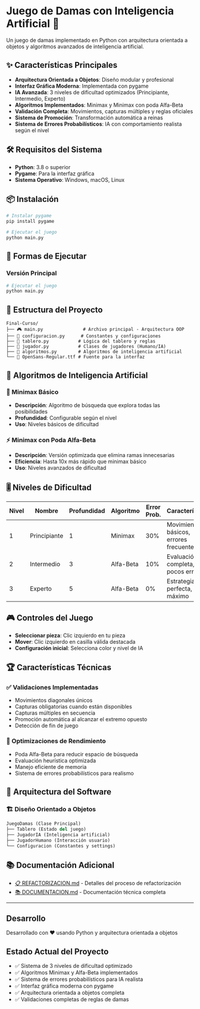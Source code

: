 # Juego de Damas con Inteligencia Artificial 🎯

Un juego de damas implementado en Python con arquitectura orientada a objetos y algoritmos avanzados de inteligencia artificial.

## ✨ Características Principales

- **Arquitectura Orientada a Objetos**: Diseño modular y profesional
- **Interfaz Gráfica Moderna**: Implementada con pygame
- **IA Avanzada**: 3 niveles de dificultad optimizados (Principiante, Intermedio, Experto)
- **Algoritmos Implementados**: Minimax y Minimax con poda Alfa-Beta
- **Validación Completa**: Movimientos, capturas múltiples y reglas oficiales
- **Sistema de Promoción**: Transformación automática a reinas
- **Sistema de Errores Probabilísticos**: IA con comportamiento realista según el nivel

## 🛠️ Requisitos del Sistema

- **Python**: 3.8 o superior
- **Pygame**: Para la interfaz gráfica
- **Sistema Operativo**: Windows, macOS, Linux

## 📦 Instalación

```bash
# Instalar pygame
pip install pygame

# Ejecutar el juego
python main.py
```

## 🚀 Formas de Ejecutar

### Versión Principal

```bash
# Ejecutar el juego
python main.py
```

## 📁 Estructura del Proyecto

```
Final-Curso/
├── 🎮 main.py               # Archivo principal - Arquitectura OOP
├── 🎯 configuracion.py      # Constantes y configuraciones
├── 🏁 tablero.py           # Lógica del tablero y reglas
├── 👤 jugador.py           # Clases de jugadores (Humano/IA)
├── 🧠 algoritmos.py        # Algoritmos de inteligencia artificial
└── 🎵 OpenSans-Regular.ttf # Fuente para la interfaz
```

## 🧠 Algoritmos de Inteligencia Artificial

### 🎯 Minimax Básico
- **Descripción**: Algoritmo de búsqueda que explora todas las posibilidades
- **Profundidad**: Configurable según el nivel
- **Uso**: Niveles básicos de dificultad

### ⚡ Minimax con Poda Alfa-Beta
- **Descripción**: Versión optimizada que elimina ramas innecesarias
- **Eficiencia**: Hasta 10x más rápido que minimax básico
- **Uso**: Niveles avanzados de dificultad

## 🎚️ Niveles de Dificultad

| Nivel | Nombre | Profundidad | Algoritmo | Error Prob. | Características |
|-------|--------|-------------|-----------|-------------|-----------------|
| 1 | Principiante | 1 | Minimax | 30% | Movimientos básicos, errores frecuentes |
| 2 | Intermedio | 3 | Alfa-Beta | 10% | Evaluación completa, pocos errores |
| 3 | Experto | 5 | Alfa-Beta | 0% | Estrategia perfecta, nivel máximo |

## 🎮 Controles del Juego

- **Seleccionar pieza**: Clic izquierdo en tu pieza
- **Mover**: Clic izquierdo en casilla válida destacada
- **Configuración inicial**: Selecciona color y nivel de IA

## 🏆 Características Técnicas

### ✅ Validaciones Implementadas

- Movimientos diagonales únicos
- Capturas obligatorias cuando están disponibles
- Capturas múltiples en secuencia
- Promoción automática al alcanzar el extremo opuesto
- Detección de fin de juego

### 🚀 Optimizaciones de Rendimiento

- Poda Alfa-Beta para reducir espacio de búsqueda
- Evaluación heurística optimizada
- Manejo eficiente de memoria
- Sistema de errores probabilísticos para realismo

## 🔧 Arquitectura del Software

### 🏗️ Diseño Orientado a Objetos

```python
JuegoDamas (Clase Principal)
├── Tablero (Estado del juego)
├── JugadorIA (Inteligencia artificial)
├── JugadorHumano (Interacción usuario)
└── Configuracion (Constantes y settings)
```

## 📚 Documentación Adicional

- [📋 REFACTORIZACION.md](REFACTORIZACION.md) - Detalles del proceso de refactorización
- [📚 DOCUMENTACION.md](DOCUMENTACION.md) - Documentación técnica completa

---

## Desarrollo

Desarrollado con ❤️ usando Python y arquitectura orientada a objetos

## Estado Actual del Proyecto

- ✅ Sistema de 3 niveles de dificultad optimizado
- ✅ Algoritmos Minimax y Alfa-Beta implementados
- ✅ Sistema de errores probabilísticos para IA realista
- ✅ Interfaz gráfica moderna con pygame
- ✅ Arquitectura orientada a objetos completa
- ✅ Validaciones completas de reglas de damas

